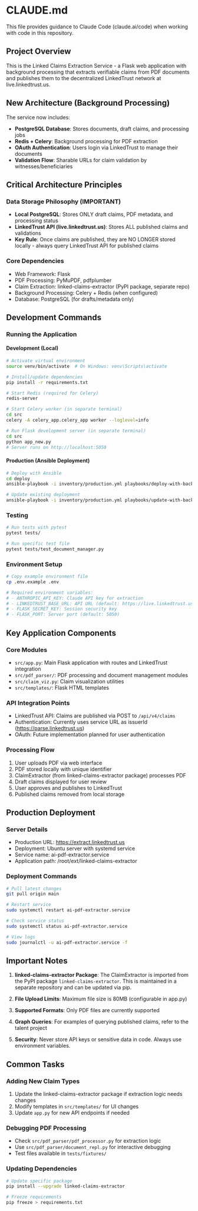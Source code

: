 # CLAUDE.md

This file provides guidance to Claude Code (claude.ai/code) when working with code in this repository.

## Project Overview

This is the Linked Claims Extraction Service - a Flask web application with background processing that extracts verifiable claims from PDF documents and publishes them to the decentralized LinkedTrust network at live.linkedtrust.us.

## New Architecture (Background Processing)

The service now includes:
- **PostgreSQL Database**: Stores documents, draft claims, and processing jobs
- **Redis + Celery**: Background processing for PDF extraction
- **OAuth Authentication**: Users login via LinkedTrust to manage their documents
- **Validation Flow**: Sharable URLs for claim validation by witnesses/beneficiaries

## Critical Architecture Principles

### Data Storage Philosophy (IMPORTANT)
- **Local PostgreSQL**: Stores ONLY draft claims, PDF metadata, and processing status
- **LinkedTrust API (live.linkedtrust.us)**: Stores ALL published claims and validations
- **Key Rule**: Once claims are published, they are NO LONGER stored locally - always query LinkedTrust API for published claims

### Core Dependencies
- Web Framework: Flask
- PDF Processing: PyMuPDF, pdfplumber
- Claim Extraction: linked-claims-extractor (PyPI package, separate repo)
- Background Processing: Celery + Redis (when configured)
- Database: PostgreSQL (for drafts/metadata only)

## Development Commands

### Running the Application

#### Development (Local)
```bash
# Activate virtual environment
source venv/bin/activate  # On Windows: venv\Scripts\activate

# Install/update dependencies
pip install -r requirements.txt

# Start Redis (required for Celery)
redis-server

# Start Celery worker (in separate terminal)
cd src
celery -A celery_app.celery_app worker --loglevel=info

# Run Flask development server (in separate terminal)
cd src
python app_new.py
# Server runs on http://localhost:5050
```

#### Production (Ansible Deployment)
```bash
# Deploy with Ansible
cd deploy
ansible-playbook -i inventory/production.yml playbooks/deploy-with-background.yml --ask-vault-pass

# Update existing deployment
ansible-playbook -i inventory/production.yml playbooks/update-with-background.yml --ask-vault-pass
```

### Testing
```bash
# Run tests with pytest
pytest tests/

# Run specific test file
pytest tests/test_document_manager.py
```

### Environment Setup
```bash
# Copy example environment file
cp .env.example .env

# Required environment variables:
# - ANTHROPIC_API_KEY: Claude API key for extraction
# - LINKEDTRUST_BASE_URL: API URL (default: https://live.linkedtrust.us)
# - FLASK_SECRET_KEY: Session security key
# - FLASK_PORT: Server port (default: 5050)
```

## Key Application Components

### Core Modules
- `src/app.py`: Main Flask application with routes and LinkedTrust integration
- `src/pdf_parser/`: PDF processing and document management modules
- `src/claim_viz.py`: Claim visualization utilities
- `src/templates/`: Flask HTML templates

### API Integration Points
- LinkedTrust API: Claims are published via POST to `/api/v4/claims`
- Authentication: Currently uses service URL as issuerId (https://parse.linkedtrust.us)
- OAuth: Future implementation planned for user authentication

### Processing Flow
1. User uploads PDF via web interface
2. PDF stored locally with unique identifier
3. ClaimExtractor (from linked-claims-extractor package) processes PDF
4. Draft claims displayed for user review
5. User approves and publishes to LinkedTrust
6. Published claims removed from local storage

## Production Deployment

### Server Details
- Production URL: https://extract.linkedtrust.us
- Deployment: Ubuntu server with systemd service
- Service name: ai-pdf-extractor.service
- Application path: /root/ext/linked-claims-extractor

### Deployment Commands
```bash
# Pull latest changes
git pull origin main

# Restart service
sudo systemctl restart ai-pdf-extractor.service

# Check service status
sudo systemctl status ai-pdf-extractor.service

# View logs
sudo journalctl -u ai-pdf-extractor.service -f
```

## Important Notes

1. **linked-claims-extractor Package**: The ClaimExtractor is imported from the PyPI package `linked-claims-extractor`. This is maintained in a separate repository and can be updated via pip.

2. **File Upload Limits**: Maximum file size is 80MB (configurable in app.py)

3. **Supported Formats**: Only PDF files are currently supported

4. **Graph Queries**: For examples of querying published claims, refer to the talent project

5. **Security**: Never store API keys or sensitive data in code. Always use environment variables.

## Common Tasks

### Adding New Claim Types
1. Update the linked-claims-extractor package if extraction logic needs changes
2. Modify templates in `src/templates/` for UI changes
3. Update `app.py` for new API endpoints if needed

### Debugging PDF Processing
- Check `src/pdf_parser/pdf_processor.py` for extraction logic
- Use `src/pdf_parser/document_repl.py` for interactive debugging
- Test files available in `tests/fixtures/`

### Updating Dependencies
```bash
# Update specific package
pip install --upgrade linked-claims-extractor

# Freeze requirements
pip freeze > requirements.txt
```